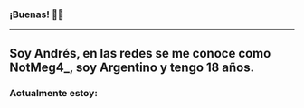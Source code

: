 ### ¡Buenas! 🙋‍♂️
---
Soy Andrés, en las redes se me conoce como NotMeg4_, soy Argentino y tengo 18 años.
---
### Actualmente estoy:
